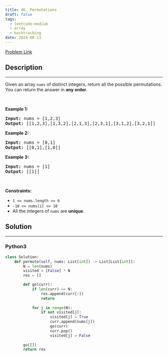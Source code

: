 ```yaml
---
title: 46. Permutations
draft: false
tags: 
  - leetcode-medium
  - array
  - backtracking
date: 2024-08-13
---
```


[Problem Link](https://leetcode.com/problems/permutations/)

## Description

---
<p>Given an array <code>nums</code> of distinct integers, return all the possible <span data-keyword="permutation-array">permutations</span>. You can return the answer in <strong>any order</strong>.</p>

<p>&nbsp;</p>
<p><strong class="example">Example 1:</strong></p>
<pre><strong>Input:</strong> nums = [1,2,3]
<strong>Output:</strong> [[1,2,3],[1,3,2],[2,1,3],[2,3,1],[3,1,2],[3,2,1]]
</pre><p><strong class="example">Example 2:</strong></p>
<pre><strong>Input:</strong> nums = [0,1]
<strong>Output:</strong> [[0,1],[1,0]]
</pre><p><strong class="example">Example 3:</strong></p>
<pre><strong>Input:</strong> nums = [1]
<strong>Output:</strong> [[1]]
</pre>
<p>&nbsp;</p>
<p><strong>Constraints:</strong></p>

<ul>
	<li><code>1 &lt;= nums.length &lt;= 6</code></li>
	<li><code>-10 &lt;= nums[i] &lt;= 10</code></li>
	<li>All the integers of <code>nums</code> are <strong>unique</strong>.</li>
</ul>


## Solution

---
### Python3
``` py title='permutations'
class Solution:
    def permute(self, nums: List[int]) -> List[List[int]]:
        N = len(nums)
        visited = [False] * N
        res = []

        def go(curr):
            if len(curr) == N:
                res.append(curr[:])
                return
            
            for j in range(N):
                if not visited[j]:
                    visited[j] = True
                    curr.append(nums[j])
                    go(curr)
                    curr.pop()
                    visited[j] = False
        
        go([])
        return res
```

